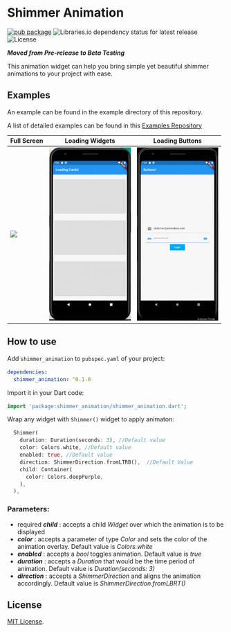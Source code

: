 # Shimmer Animation

[![pub package](https://img.shields.io/pub/v/shimmer_animation.svg)](https://pub.dev/packages/shimmer_animation)
![Libraries.io dependency status for latest release](https://img.shields.io/librariesio/release/pub/shimmer_animation)
![License](https://img.shields.io/github/license/maddyb99/shimmer_animation)

_**Moved from Pre-release to Beta Testing**_

This animation widget can help you bring simple yet beautiful shimmer animations to your project with ease.

## Examples

An example can be found in the example directory of this repository.

A list of detailed examples can be found in this [Examples Repository](https://github.com/maddyb99/shimmer_examples)

|  Full Screen |  Loading Widgets | Loading Buttons |
|---|---|---|
|<img  height="400" src="https://github.com/maddyb99/shimmer_animation/blob/master/screenshots/shimmer.gif?raw=true">| <img height="400" src="https://github.com/maddyb99/shimmer_examples/blob/master/loading_cards/screenshots/shimmer.gif?raw=true">| <img height="400" src="https://github.com/maddyb99/shimmer_examples/blob/master/buttons/screenshots/shimmer.gif?raw=true">|

## How to use

Add `shimmer_animation` to `pubspec.yaml` of your project:

```yaml
dependencies:
  shimmer_animation: ^0.1.0
```

Import it in your Dart code:

```dart
import 'package:shimmer_animation/shimmer_animation.dart';
```

Wrap any widget with `Shimmer()` widget to apply animaton:

```dart
  Shimmer(
    duration: Duration(seconds: 3), //Default value
    color: Colors.white, //Default value
    enabled: true, //Default value
    direction: ShimmerDirection.fromLTRB(),  //Default Value
    child: Container(
      color: Colors.deepPurple,
    ),
  ),
```

### Parameters:

- required _**child**_ : accepts a child _Widget_ over which the animation is to be displayed
- _**color**_ : accepts a parameter of type _Color_ and sets the color of the animation overlay. Default value is _Colors.white_
- _**enabled**_ : accepts a _bool_ toggles animation. Default value is _true_
- _**duration**_ : accepts a _Duration_ that would be the time period of animation. Default value is _Duration(seconds: 3)_
- _**direction**_ : accepts a _ShimmerDirection_ and aligns the animation accordingly. Default value is _ShimmerDirection.fromLBRT()_


## License

[MIT License](https://github.com/maddyb99/shimmer_animation/blob/master/LICENSE).

[Examples]: #examples

